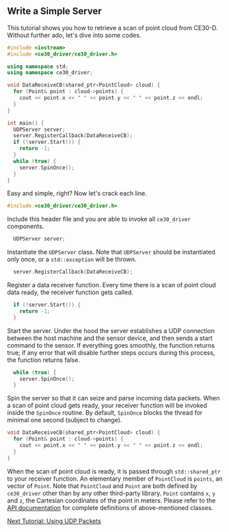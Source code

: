 ## Write a Simple Server

This tutorial shows you how to retrieve a scan of point cloud from CE30-D. Without further ado, let's dive into some codes.

```c++
#include <iostream>
#include <ce30_driver/ce30_driver.h>

using namespace std;
using namespace ce30_driver;

void DataReceiveCB(shared_ptr<PointCloud> cloud) {
  for (Point& point : cloud->points) {
    cout << point.x << " " << point.y << " " << point.z << endl;
  }
}

int main() {
  UDPServer server;
  server.RegisterCallback(DataReceiveCB);
  if (!server.Start()) {
    return -1;
  }
  while (true) {
   	server.SpinOnce();
  }
}
```

Easy and simple, right? Now let's crack each line.

```c++
#include <ce30_driver/ce30_driver.h>
```

Include this header file and you are able to invoke all `ce30_driver` components.

```c++
  UDPServer server;
```

Instantiate the `UDPServer` class. Note that `UDPServer` should be instantiated only once, or a `std::exception` will be thrown.

```c++
  server.RegisterCallback(DataReceiveCB);
```

Register a data receiver function. Every time there is a scan of point cloud data ready, the receiver function gets called.

```c++
  if (!server.Start()) {
    return -1;
  }
```

Start the server. Under the hood the server establishes a UDP connection between the host machine and the sensor device, and then sends a start command to the sensor. If everything goes smoothly, the function returns true; if any error that will disable further steps occurs during this process, the function returns false.
```c++
  while (true) {
   	server.SpinOnce();
  }
```

Spin the server so that it can seize and parse incoming data packets. When a scan of point cloud gets ready, your receiver function will be invoked inside the `SpinOnce` routine. By default, `SpinOnce` blocks the thread for minimal one second (subject to change).

```c++
void DataReceiveCB(shared_ptr<PointCloud> cloud) {
  for (Point& point : cloud->points) {
    cout << point.x << " " << point.y << " " << point.z << endl;
  }
}
```

When the scan of point cloud is ready, it is passed through `std::shared_ptr` to your receiver function. An elementary member of `PointCloud` is `points`, an vector of `Point`. Note that `PointCloud` and `Point` are both defined by `ce30_driver` other than by any other third-party library. `Point` contains `x`, `y` and `z`, the Cartesian coordinates of the point in meters. Please refer to the [API documentation](../api_doc/html/index.html) for complete definitions of above-mentioned classes.



[Next Tutorial: Using UDP Packets](using_udp_packets.md)